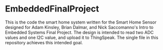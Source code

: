# EmbeddedFinalProject
This is the code the smart home system written for the Smart Home Sensor designed for Adam Kinsley, Brian Dalmar, and Nick Saccomanno's
Intro to Embedded Systems Final Project. The design is intended to read two ADC values and one I2C value, and upload it to ThingSpeak.
The single file in this repository achieves this intended goal.
